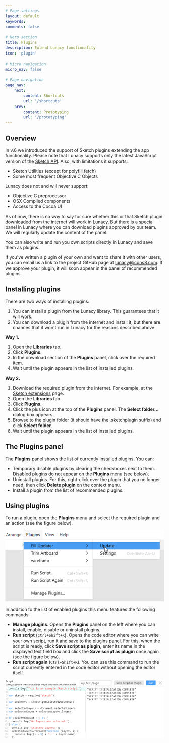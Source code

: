 ```yaml
---
# Page settings
layout: default
keywords:
comments: false

# Hero section
title: Plugins
description: Extend Lunacy functionality
icon: 'plugin'

# Micro navigation
micro_nav: false

# Page navigation
page_nav:
    next:
        content: Shortcuts
        url: '/shortcuts'
    prev:
        content: Prototyping
        url: '/prototyping'
---
```





## Overview

In v.6 we introduced the support of Sketch plugins extending the app functionality. Please note that Lunacy supports only the latest JavaScript version of the <a href="https://developer.sketch.com/reference/api/" target="_blank">Sketch API</a>. Also, with limitations it supports:

* Sketch Utilities (except for polyfill fetch) 
* Some most frequent Objective C Objects

Lunacy does not and will never  support:

* Objective C preprocessor
* OSX Compiled components
* Access to the Cocoa UI

As of now, there is no way to say for sure whether this or that Sketch plugin downloaded from the internet will work in Lunacy. But there is a special panel in Lunacy where you can download plugins approved by our team. We will regularly update the content of the panel.

You can also write and run you own scripts directly in Lunacy and save them as plugins.

If you've written a plugin of your own and want to share it with other users, you can email us a link to the project GitHub page at lunacy@icons8.com. If we approve your plugin, it will soon appear in the panel of recommended plugins.

## Installing plugins

There are two ways of installing plugins:

1. You can install a plugin from the Lunacy library. This guarantees that it will work.
2. You can download a plugin from the internet and install it, but there are chances that it won't run in Lunacy for the reasons described above.

**Way 1.**

1. Open the **Libraries** tab.
2. Click **Plugins**.
3. In the download section of the **Plugins** panel, click over the required item.
4. Wait until the plugin appears in the list of installed plugins.

**Way 2.**

1. Download the required plugin from the internet. For example, at the <a href="https://www.sketch.com/extensions/" target="_blank">Sketch extensions</a> page.
2. Open the **Libraries** tab.
3. Click **Plugins**.
4. Click the plus icon at the top of the **Plugins** panel. The **Select folder...** dialog box appears.
5. Browse to the plugin folder (it should have the .sketchplugin suffix) and click **Select folder**.
6. Wait until the plugin appears in the list of installed plugins.

## The Plugins panel

The **Plugins** panel shows the list of currently installed plugins. You can:

* Temporary disable plugins by clearing the checkboxes next to them. Disabled plugins do not appear on the **Plugins** menu (see below).
* Uninstall plugins. For this, right-click over the plugin that you no longer need, then click **Delete plugin** on the context menu.
* Install a plugin from the list of recommended plugins.

## Using plugins

To run a plugin, open the **Plugins** menu and select the required plugin and an action (see the figure below).

![Plugins menu](public/plugins-menu.png)

In addition to the list of enabled plugins this menu features the following commands:

* **Manage plugins**. Opens the **Plugins** panel on the left where you can install, enable, disable or uninstall plugins.
* **Run script** (`Ctrl+Shift+K`). Opens the code editor where you can write your own script, run it and save to the plugins panel. For this, when the script is ready, click **Save script as plugin**, enter its name in the displayed text field box and click the **Save script as plugin** once again  (see the figure below).
* **Run script again** (`Ctrl+Shift+R`). You can use this command to run the script currently entered in the code editor without opening the editor itself.

![Code editor](public/plugins-codeeditor1.png)




[//]: # (removed the unique features section - maybe we should recreate it as a set of links)
[//]: # (# Unique Features)
